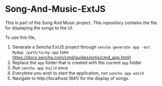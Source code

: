 # Song-And-Music-ExtJS

This is part of the Song And Music project. This repository contains the file for displaying the songs to the UI.

To use this file, 
1. Generate a Sencha ExtJS project through `sencha generate app -ext MyApp /path/to/my-app` (see https://docs.sencha.com/cmd/guides/extjs/cmd_app.html)
2. Replace the `app` folder that is created with the current `app` folder
3. Run `sencha app build` once
4. Everytime you wish to start the application, run `sencha app watch`
5. Navigate to http://localhost:1841/ for the display of songs. 
